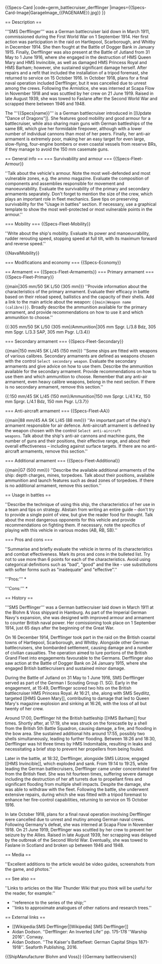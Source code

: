 {{Specs-Card
|code=germ_battlecruiser_derfflinger
|images={{Specs-Card-Image|GarageImage_{{PAGENAME}}.jpg}}
}}

== Description ==
<!-- ''In the first part of the description, cover the history of the ship's creation and military application. In the second part, tell the reader about using this ship in the game. Add a screenshot: if a beginner player has a hard time remembering vehicles by name, a picture will help them identify the ship in question.'' -->
'''SMS Derfflinger''' was a German battlecruiser laid down in March 1911, commissioned during the First World War on 1 September 1914. Her first action was participation in the raid on Hartlepool, Scarborough, and Whitby in December 1914. She then fought at the Battle of Dogger Bank in January 1915. Finally, Derfflinger was also present at the Battle of Jutland from 31 May to 1 June 1916, where she engaged in the destruction of HMS Queen Mary and HMS Invincible, as well as damaged HMS Princess Royal and HMS Barham; however, she sustained significant damage herself. After repairs and a refit that included the installation of a tripod foremast, she returned to service on 15 October 1916. In October 1918, plans for a final naval operation included Derfflinger, but it was cancelled due to unrest among the crews. Following the Armistice, she was interned at Scapa Flow in November 1918 and was scuttled by her crew on 21 June 1919. Raised in late August 1939, she was towed to Faslane after the Second World War and scrapped there between 1946 and 1948.

The '''{{Specs|name}}''' is a German battlecruiser introduced in [[Update "Dance of Dragons"]]. She features good mobility and good armour for a battlecruiser, while also sharing main guns with German battleships of the same BR, which give her formidable firepower, although with a lower number of individual cannons than most of her peers. Finally, her anti-air armament is extremely poor, making her an easy target for even large, slow-flying, four-engine bombers or even coastal vessels from reserve BRs, if they manage to avoid the 150 mm casemate guns.

== General info ==
=== Survivability and armour ===
{{Specs-Fleet-Armour}}
<!-- ''Talk about the vehicle's armour. Note the most well-defended and most vulnerable zones, e.g. the ammo magazine. Evaluate the composition of components and assemblies responsible for movement and manoeuvrability. Evaluate the survivability of the primary and secondary armaments separately. Don't forget to mention the size of the crew, which plays an important role in fleet mechanics. Save tips on preserving survivability for the "Usage in battles" section. If necessary, use a graphical template to show the most well-protected or most vulnerable points in the armour.'' -->
''Talk about the vehicle's armour. Note the most well-defended and most vulnerable zones, e.g. the ammo magazine. Evaluate the composition of components and assemblies responsible for movement and manoeuvrability. Evaluate the survivability of the primary and secondary armaments separately. Don't forget to mention the size of the crew, which plays an important role in fleet mechanics. Save tips on preserving survivability for the "Usage in battles" section. If necessary, use a graphical template to show the most well-protected or most vulnerable points in the armour.''

=== Mobility ===
{{Specs-Fleet-Mobility}}
<!-- ''Write about the ship's mobility. Evaluate its power and manoeuvrability, rudder rerouting speed, stopping speed at full tilt, with its maximum forward and reverse speed.'' -->
''Write about the ship's mobility. Evaluate its power and manoeuvrability, rudder rerouting speed, stopping speed at full tilt, with its maximum forward and reverse speed.''

{{NavalMobility}}

=== Modifications and economy ===
{{Specs-Economy}}

== Armament ==
{{Specs-Fleet-Armaments}}
=== Primary armament ===
{{Specs-Fleet-Primary}}
<!-- ''Provide information about the characteristics of the primary armament. Evaluate their efficacy in battle based on their reload speed, ballistics and the capacity of their shells. Add a link to the main article about the weapon: <code><nowiki>{{main|Weapon name (calibre)}}</nowiki></code>. Broadly describe the ammunition available for the primary armament, and provide recommendations on how to use it and which ammunition to choose.'' -->
{{main|305 mm/50 SK L/50 (305 mm)}}
''Provide information about the characteristics of the primary armament. Evaluate their efficacy in battle based on their reload speed, ballistics and the capacity of their shells. Add a link to the main article about the weapon: <code><nowiki>{{main|Weapon name (calibre)}}</nowiki></code>. Broadly describe the ammunition available for the primary armament, and provide recommendations on how to use it and which ammunition to choose.''

{{:305 mm/50 SK L/50 (305 mm)/Ammunition|305 mm Spgr. L/3.8 Bdz, 305 mm Spgr. L/3.3 SAP, 305 mm Psgr. L/3.4}}

=== Secondary armament ===
{{Specs-Fleet-Secondary}}
<!-- ''Some ships are fitted with weapons of various calibres. Secondary armaments are defined as weapons chosen with the control <code>Select secondary weapon</code>. Evaluate the secondary armaments and give advice on how to use them. Describe the ammunition available for the secondary armament. Provide recommendations on how to use them and which ammunition to choose. Remember that any anti-air armament, even heavy calibre weapons, belong in the next section. If there is no secondary armament, remove this section.'' -->
{{main|150 mm/45 SK L/45 (150 mm)}}
''Some ships are fitted with weapons of various calibres. Secondary armaments are defined as weapons chosen with the control <code>Select secondary weapon</code>. Evaluate the secondary armaments and give advice on how to use them. Describe the ammunition available for the secondary armament. Provide recommendations on how to use them and which ammunition to choose. Remember that any anti-air armament, even heavy calibre weapons, belong in the next section. If there is no secondary armament, remove this section.''

{{:150 mm/45 SK L/45 (150 mm)/Ammunition|150 mm Sprgr. L/4.1 Kz, 150 mm Sprgr. L/4.1 Bdz, 150 mm Psgr. L/3.7}}

=== Anti-aircraft armament ===
{{Specs-Fleet-AA}}
<!-- ''An important part of the ship's armament responsible for air defence. Anti-aircraft armament is defined by the weapon chosen with the control <code>Select anti-aircraft weapons</code>. Talk about the ship's anti-air cannons and machine guns, the number of guns and their positions, their effective range, and about their overall effectiveness – including against surface targets. If there are no anti-aircraft armaments, remove this section.'' -->
{{main|88 mm/45 AA SK L/45 (88 mm)}}
''An important part of the ship's armament responsible for air defence. Anti-aircraft armament is defined by the weapon chosen with the control <code>Select anti-aircraft weapons</code>. Talk about the ship's anti-air cannons and machine guns, the number of guns and their positions, their effective range, and about their overall effectiveness – including against surface targets. If there are no anti-aircraft armaments, remove this section.''

=== Additional armament ===
{{Specs-Fleet-Additional}}
<!-- ''Describe the available additional armaments of the ship: depth charges, mines, torpedoes. Talk about their positions, available ammunition and launch features such as dead zones of torpedoes. If there is no additional armament, remove this section.'' -->
{{main|G7 (500 mm)}}
''Describe the available additional armaments of the ship: depth charges, mines, torpedoes. Talk about their positions, available ammunition and launch features such as dead zones of torpedoes. If there is no additional armament, remove this section.''

== Usage in battles ==
<!-- ''Describe the technique of using this ship, the characteristics of her use in a team and tips on strategy. Abstain from writing an entire guide – don't try to provide a single point of view, but give the reader food for thought. Talk about the most dangerous opponents for this vehicle and provide recommendations on fighting them. If necessary, note the specifics of playing with this vehicle in various modes (AB, RB, SB).'' -->
''Describe the technique of using this ship, the characteristics of her use in a team and tips on strategy. Abstain from writing an entire guide – don't try to provide a single point of view, but give the reader food for thought. Talk about the most dangerous opponents for this vehicle and provide recommendations on fighting them. If necessary, note the specifics of playing with this vehicle in various modes (AB, RB, SB).''

=== Pros and cons ===
<!-- ''Summarise and briefly evaluate the vehicle in terms of its characteristics and combat effectiveness. Mark its pros and cons in the bulleted list. Try not to use more than 6 points for each of the characteristics. Avoid using categorical definitions such as "bad", "good" and the like - use substitutions with softer forms such as "inadequate" and "effective".'' -->
''Summarise and briefly evaluate the vehicle in terms of its characteristics and combat effectiveness. Mark its pros and cons in the bulleted list. Try not to use more than 6 points for each of the characteristics. Avoid using categorical definitions such as "bad", "good" and the like - use substitutions with softer forms such as "inadequate" and "effective".''

'''Pros:'''
*

'''Cons:'''
*

== History ==
<!-- ''Describe the history of the creation and combat usage of the ship in more detail than in the introduction. If the historical reference turns out to be too long, take it to a separate article, taking a link to the article about the ship and adding a block "/History" (example: <nowiki>https://wiki.warthunder.com/(Ship-name)/History</nowiki>) and add a link to it here using the <code>main</code> template. Be sure to reference text and sources by using <code><nowiki><ref></ref></nowiki></code>, as well as adding them at the end of the article with <code><nowiki><references /></nowiki></code>. This section may also include the ship's dev blog entry (if applicable) and the in-game encyclopedia description (under <code><nowiki>=== In-game description ===</nowiki></code>, also if applicable).'' -->
'''SMS Derfflinger''' was a German battlecruiser laid down in March 1911 at the Blohm & Voss shipyard in Hamburg. As part of the Imperial German Navy's expansion, she was designed with improved armour and armament to counter British naval power. Her comissioning took place on 1 September 1914, just 65 days after the beginning of the Great War.

On 16 December 1914, Derfflinger took part in the raid on the British coastal towns of Hartlepool, Scarborough, and Whitby. Alongside other German battlecruisers, she bombarded settlement, causing damage and a number of civilian casualties. The operation aimed to lure portions of the British Grand Fleet into engagements favourable to the Germans. Derfflinger also saw action at the Battle of Dogger Bank on 24 January 1915, where she engaged British battlecruisers and sustained minor damage.

During the Battle of Jutland on 31 May to 1 June 1916, SMS Derfflinger served as part of the German I Scouting Group (1. SG). Early in the engagement, at 15:49, Derfflinger scored two hits on the British battlecruiser HMS Princess Royal. At 16:21, she, along with SMS Seydlitz, targeted [[HMS Queen Mary]], contributing to damage that led to Queen Mary's magazine explosion and sinking at 16:26, with the loss of all but twenty of her crew.

Around 17:00, Derfflinger hit the British battleship [[HMS Barham]] four times. Shortly after, at 17:19, she was struck on the forecastle by a shell from the British 5th Battle Squadron, causing damage, a fire, and flooding in the bow area. She sustained additional hits around 17:55, possibly two shells simultaneously, leading to further flooding. Between 18:26 and 18:30, Derfflinger was hit three times by HMS Indomitable, resulting in leaks and necessitating a brief stop to prevent her propellers from being fouled.

Later in the battle, at 18:32, Derfflinger, alongside SMS Lützow, engaged [[HMS Invincible]], which exploded and sank. From 19:14 to 19:25, while leading the German battlecruisers, Derfflinger came under concentrated fire from the British fleet. She was hit fourteen times, suffering severe damage including the destruction of her aft turrets due to propellant fires and significant flooding from multiple shell impacts. Despite the damage, she was able to withdraw with the fleet. Following the battle, she underwent extensive repairs, during which she was fitted with a tripod foremast to enhance her fire-control capabilities, returning to service on 15 October 1916.

In late October 1918, plans for a final naval operation involving Derfflinger were cancelled due to unrest and mutiny among German naval crews. Following Germany's defeat, she was interned at Scapa Flow in November 1918. On 21 June 1919, Derfflinger was scuttled by her crew to prevent her seizure by the Allies. Raised in late August 1939, her scrapping was delayed by the outbreak of the Second World War. Eventually, she was towed to Faslane in Scotland and broken up between 1946 and 1948.

== Media ==
<!-- ''Excellent additions to the article would be video guides, screenshots from the game, and photos.'' -->
''Excellent additions to the article would be video guides, screenshots from the game, and photos.''

== See also ==
<!-- ''Links to articles on the War Thunder Wiki that you think will be useful for the reader, for example:''
* ''reference to the series of the ship;''
* ''links to approximate analogues of other nations and research trees.'' -->
''Links to articles on the War Thunder Wiki that you think will be useful for the reader, for example:''
* ''reference to the series of the ship;''
* ''links to approximate analogues of other nations and research trees.''

== External links ==
<!-- ''Paste links to sources and external resources, such as:''
* ''topic on the official game forum;''
* ''other literature.'' -->
* [[Wikipedia:SMS Derfflinger|[Wikipedia] SMS Derfflinger]]
* Aidan Dodson. ''Derfflinger: An Inverted Life'' pp. 175-178 ''Warship 2016''. Conway.
* Aidan Dodson. ''The Kaiser's Battlefleet: German Capital Ships 1871-1918''. Seaforth Publishing, 2016.

{{ShipManufacturer Blohm and Voss}}
{{Germany battlecruisers}}